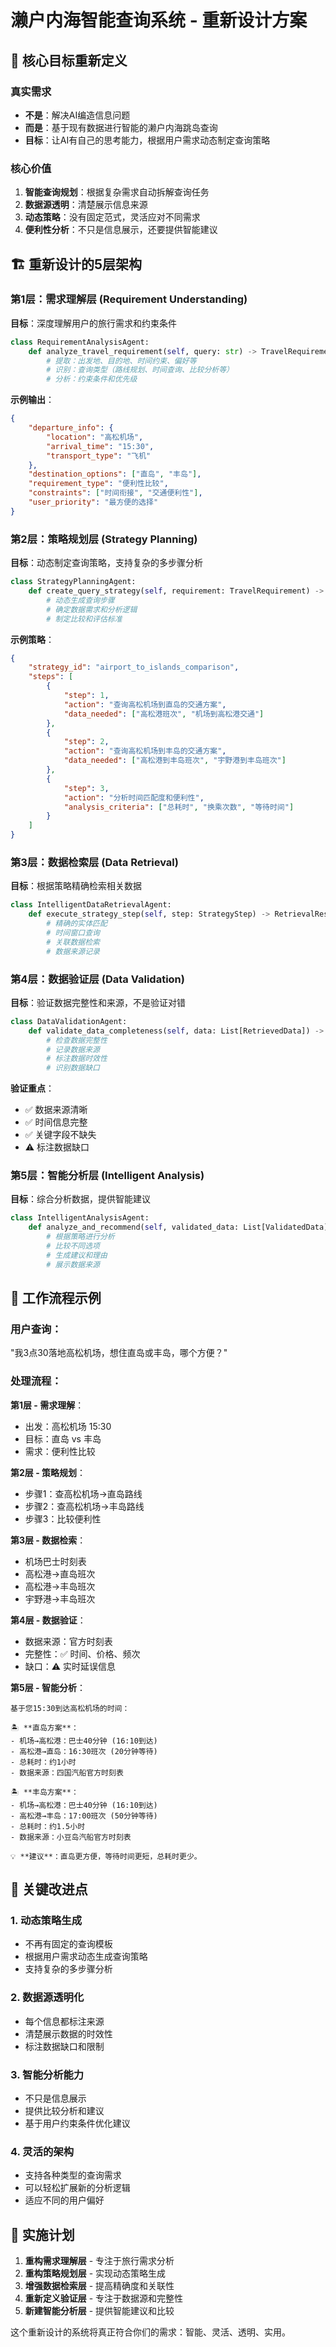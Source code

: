 # 濑户内海智能查询系统 - 重新设计方案

## 🎯 核心目标重新定义

### 真实需求
- **不是**：解决AI编造信息问题
- **而是**：基于现有数据进行智能的濑户内海跳岛查询
- **目标**：让AI有自己的思考能力，根据用户需求动态制定查询策略

### 核心价值
1. **智能查询规划**：根据复杂需求自动拆解查询任务
2. **数据源透明**：清楚展示信息来源
3. **动态策略**：没有固定范式，灵活应对不同需求
4. **便利性分析**：不只是信息展示，还要提供智能建议

## 🏗️ 重新设计的5层架构

### 第1层：需求理解层 (Requirement Understanding)
**目标**：深度理解用户的旅行需求和约束条件

```python
class RequirementAnalysisAgent:
    def analyze_travel_requirement(self, query: str) -> TravelRequirement:
        # 提取：出发地、目的地、时间约束、偏好等
        # 识别：查询类型（路线规划、时间查询、比较分析等）
        # 分析：约束条件和优先级
```

**示例输出**：
```json
{
    "departure_info": {
        "location": "高松机场",
        "arrival_time": "15:30",
        "transport_type": "飞机"
    },
    "destination_options": ["直岛", "丰岛"],
    "requirement_type": "便利性比较",
    "constraints": ["时间衔接", "交通便利性"],
    "user_priority": "最方便的选择"
}
```

### 第2层：策略规划层 (Strategy Planning)
**目标**：动态制定查询策略，支持复杂的多步骤分析

```python
class StrategyPlanningAgent:
    def create_query_strategy(self, requirement: TravelRequirement) -> QueryStrategy:
        # 动态生成查询步骤
        # 确定数据需求和分析逻辑
        # 制定比较和评估标准
```

**示例策略**：
```json
{
    "strategy_id": "airport_to_islands_comparison",
    "steps": [
        {
            "step": 1,
            "action": "查询高松机场到直岛的交通方案",
            "data_needed": ["高松港班次", "机场到高松港交通"]
        },
        {
            "step": 2, 
            "action": "查询高松机场到丰岛的交通方案",
            "data_needed": ["高松港到丰岛班次", "宇野港到丰岛班次"]
        },
        {
            "step": 3,
            "action": "分析时间匹配度和便利性",
            "analysis_criteria": ["总耗时", "换乘次数", "等待时间"]
        }
    ]
}
```

### 第3层：数据检索层 (Data Retrieval)
**目标**：根据策略精确检索相关数据

```python
class IntelligentDataRetrievalAgent:
    def execute_strategy_step(self, step: StrategyStep) -> RetrievalResult:
        # 精确的实体匹配
        # 时间窗口查询
        # 关联数据检索
        # 数据来源记录
```

### 第4层：数据验证层 (Data Validation)
**目标**：验证数据完整性和来源，不是验证对错

```python
class DataValidationAgent:
    def validate_data_completeness(self, data: List[RetrievedData]) -> ValidationResult:
        # 检查数据完整性
        # 记录数据来源
        # 标注数据时效性
        # 识别数据缺口
```

**验证重点**：
- ✅ 数据来源清晰
- ✅ 时间信息完整
- ✅ 关键字段不缺失
- ⚠️ 标注数据缺口

### 第5层：智能分析层 (Intelligent Analysis)
**目标**：综合分析数据，提供智能建议

```python
class IntelligentAnalysisAgent:
    def analyze_and_recommend(self, validated_data: List[ValidatedData], strategy: QueryStrategy) -> AnalysisResult:
        # 根据策略进行分析
        # 比较不同选项
        # 生成建议和理由
        # 展示数据来源
```

## 🔄 工作流程示例

### 用户查询：
"我3点30落地高松机场，想住直岛或丰岛，哪个方便？"

### 处理流程：

**第1层 - 需求理解**：
- 出发：高松机场 15:30
- 目标：直岛 vs 丰岛
- 需求：便利性比较

**第2层 - 策略规划**：
- 步骤1：查高松机场→直岛路线
- 步骤2：查高松机场→丰岛路线  
- 步骤3：比较便利性

**第3层 - 数据检索**：
- 机场巴士时刻表
- 高松港→直岛班次
- 高松港→丰岛班次
- 宇野港→丰岛班次

**第4层 - 数据验证**：
- 数据来源：官方时刻表
- 完整性：✅ 时间、价格、频次
- 缺口：⚠️ 实时延误信息

**第5层 - 智能分析**：
```
基于您15:30到达高松机场的时间：

🏝️ **直岛方案**：
- 机场→高松港：巴士40分钟 (16:10到达)
- 高松港→直岛：16:30班次 (20分钟等待)
- 总耗时：约1小时
- 数据来源：四国汽船官方时刻表

🏝️ **丰岛方案**：  
- 机场→高松港：巴士40分钟 (16:10到达)
- 高松港→丰岛：17:00班次 (50分钟等待)
- 总耗时：约1.5小时
- 数据来源：小豆岛汽船官方时刻表

💡 **建议**：直岛更方便，等待时间更短，总耗时更少。
```

## 🔧 关键改进点

### 1. 动态策略生成
- 不再有固定的查询模板
- 根据用户需求动态生成查询策略
- 支持复杂的多步骤分析

### 2. 数据源透明化
- 每个信息都标注来源
- 清楚展示数据的时效性
- 标注数据缺口和限制

### 3. 智能分析能力
- 不只是信息展示
- 提供比较分析和建议
- 基于用户约束条件优化建议

### 4. 灵活的架构
- 支持各种类型的查询需求
- 可以轻松扩展新的分析逻辑
- 适应不同的用户偏好

## 🎯 实施计划

1. **重构需求理解层** - 专注于旅行需求分析
2. **重构策略规划层** - 实现动态策略生成
3. **增强数据检索层** - 提高精确度和关联性
4. **重新定义验证层** - 专注于数据源和完整性
5. **新建智能分析层** - 提供智能建议和比较

这个重新设计的系统将真正符合你们的需求：智能、灵活、透明、实用。
